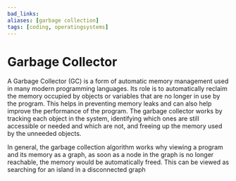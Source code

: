 ```yaml
---
bad_links: 
aliases: [garbage collection]
tags: [coding, operatingsystems]
---
```

# Garbage Collector

A Garbage Collector (GC) is a form of automatic memory management used in many modern programming languages. Its role is to automatically reclaim the memory occupied by objects or variables that are no longer in use by the program. This helps in preventing memory leaks and can also help improve the performance of the program. The garbage collector works by tracking each object in the system, identifying which ones are still accessible or needed and which are not, and freeing up the memory used by the unneeded objects.

In general, the garbage collection algorithm works why viewing a program and its memory as a graph, as soon as a node in the graph is no longer reachable, the memory would be automatically freed. This can be viewed as searching for an island in a disconnected graph